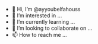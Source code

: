 - 👋 Hi, I’m @ayyoubelfahouss
- 👀 I’m interested in ...
- 🌱 I’m currently learning ...
- 💞️ I’m looking to collaborate on ...
- 📫 How to reach me ...

<!---
ayyoubelfahouss/ayyoubelfahouss is a ✨ special ✨ repository because its `README.md` (this file) appears on your GitHub profile.
You can click the Preview link to take a look at your changes.
--->
